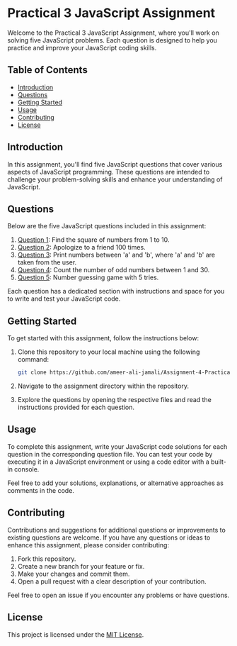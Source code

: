 # Practical 3 JavaScript Assignment

Welcome to the Practical 3 JavaScript Assignment, where you'll work on solving five JavaScript problems. Each question is designed to help you practice and improve your JavaScript coding skills.

## Table of Contents

- [Introduction](#introduction)
- [Questions](#questions)
- [Getting Started](#getting-started)
- [Usage](#usage)
- [Contributing](#contributing)
- [License](#license)

## Introduction

In this assignment, you'll find five JavaScript questions that cover various aspects of JavaScript programming. These questions are intended to challenge your problem-solving skills and enhance your understanding of JavaScript.

## Questions

Below are the five JavaScript questions included in this assignment:

1. [Question 1](#question-1): Find the square of numbers from 1 to 10.
2. [Question 2](#question-2): Apologize to a friend 100 times.
3. [Question 3](#question-3): Print numbers between 'a' and 'b', where 'a' and 'b' are taken from the user.
4. [Question 4](#question-4): Count the number of odd numbers between 1 and 30.
5. [Question 5](#question-5): Number guessing game with 5 tries.

Each question has a dedicated section with instructions and space for you to write and test your JavaScript code.

## Getting Started

To get started with this assignment, follow the instructions below:

1. Clone this repository to your local machine using the following command:

   ```bash
   git clone https://github.com/ameer-ali-jamali/Assignment-4-Practical-3-HTML-JavaScript.git
   ```

2. Navigate to the assignment directory within the repository.

3. Explore the questions by opening the respective files and read the instructions provided for each question.

## Usage

To complete this assignment, write your JavaScript code solutions for each question in the corresponding question file. You can test your code by executing it in a JavaScript environment or using a code editor with a built-in console.

Feel free to add your solutions, explanations, or alternative approaches as comments in the code.

## Contributing

Contributions and suggestions for additional questions or improvements to existing questions are welcome. If you have any questions or ideas to enhance this assignment, please consider contributing:

1. Fork this repository.
2. Create a new branch for your feature or fix.
3. Make your changes and commit them.
4. Open a pull request with a clear description of your contribution.

Feel free to open an issue if you encounter any problems or have questions.

## License

This project is licensed under the [MIT License](LICENSE).

